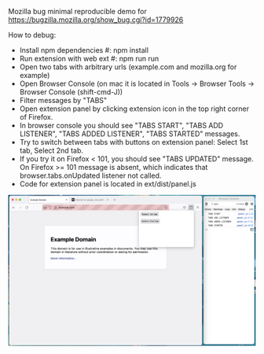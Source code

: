 Mozilla bug minimal reproducible demo for https://bugzilla.mozilla.org/show_bug.cgi?id=1779926

How to debug:

- Install npm dependencies
  #: npm install
- Run extension with web ext
  #: npm run run
- Open two tabs with arbitrary urls (example.com and mozilla.org for example)
- Open Browser Console (on mac it is located in Tools -> Browser Tools -> Browser Console (shift-cmd-J))
- Filter messages by "TABS"
- Open extension panel by clicking extension icon in the top right corner of Firefox.
- In browser console you should see "TABS START", "TABS ADD LISTENER", "TABS ADDED LISTENER", "TABS STARTED" messages.
- Try to switch between tabs with buttons on extension panel: Select 1st tab, Select 2nd tab.
- If you try it on Firefox < 101, you should see "TABS UPDATED" message. On Firefox >= 101 message is absent, which indicates that browser.tabs.onUpdated listener not called.
- Code for extension panel is located in ext/dist/panel.js

![screenshot](./screenshot.png)
